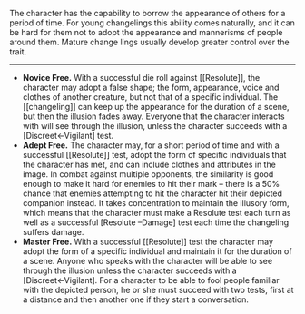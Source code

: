 The character has the capability to borrow the appearance of others for a period of time. For young changelings this ability comes naturally, and it can be hard for them not to adopt the appearance and mannerisms of people around them. Mature change lings usually develop greater control over the trait.

---
- **Novice Free.** With a successful die roll against [[Resolute]], the character may adopt a false shape; the form, appearance, voice and clothes of another creature, but not that of a specific individual. The [[changeling]] can keep up the appearance for the duration of a scene, but then the illusion fades away. Everyone that the character interacts with will see through the illusion, unless the character succeeds with a [Discreet←Vigilant] test. 
- **Adept Free.** The character may, for a short period of time and with a successful [[Resolute]] test, adopt the form of specific individuals that the character has met, and can include clothes and attributes in the image. In combat against multiple opponents, the similarity is good enough to make it hard for enemies to hit their mark – there is a 50% chance that enemies attempting to hit the character hit their depicted companion instead. It takes concentration to maintain the illusory form, which means that the character must make a Resolute test each turn as well as a successful [Resolute –Damage] test each time the changeling suffers damage. 
- **Master Free.** With a successful [[Resolute]] test the character may adopt the form of a specific individual and maintain it for the duration of a scene. Anyone who speaks with the character will be able to see through the illusion unless the character succeeds with a [Discreet←Vigilant]. For a character to be able to fool people familiar with the depicted person, he or she must succeed with two tests, first at a distance and then another one if they start a conversation.